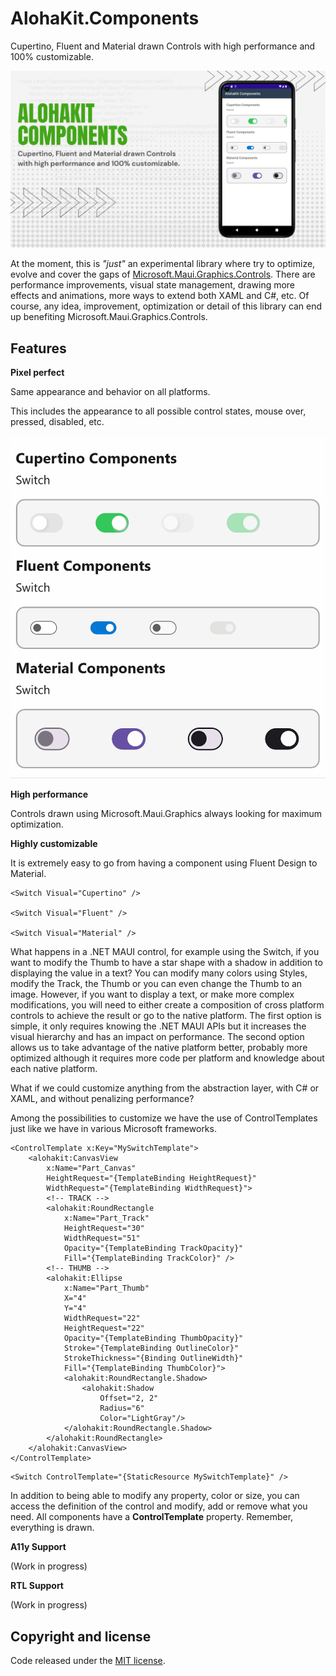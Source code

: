 # AlohaKit.Components

Cupertino, Fluent and Material drawn Controls with high performance and 100% customizable.

![AlohaKit.Components](images/alohakit-components-promo.png)

At the moment, this is _"just"_ an experimental library where try to optimize, evolve and cover the gaps of [Microsoft.Maui.Graphics.Controls](https://github.com/dotnet/Microsoft.Maui.Graphics.Controls). There are performance improvements, visual state management, drawing more effects and animations, more ways to extend both XAML and C#, etc. Of course, any idea, improvement, optimization or detail of this library can end up benefiting Microsoft.Maui.Graphics.Controls.

## Features

**Pixel perfect**

Same appearance and behavior on all platforms.

This includes the appearance to all possible control states, mouse over, pressed, disabled, etc.

![States](images/alohakit-components-states.gif)

**High performance**

Controls drawn using Microsoft.Maui.Graphics always looking for maximum optimization.

**Highly customizable**

It is extremely easy to go from having a component using Fluent Design to Material.

```
<Switch Visual="Cupertino" />

<Switch Visual="Fluent" />

<Switch Visual="Material" />
```

What happens in a .NET MAUI control, for example using the Switch, if you want to modify the Thumb to have a star shape with a shadow in addition to displaying the value in a text? You can modify many colors using Styles, modify the Track, the Thumb or you can even change the Thumb to an image. However, if you want to display a text, or make more complex modifications, you will need to either create a composition of cross platform controls to achieve the result or go to the native platform. The first option is simple, it only requires knowing the .NET MAUI APIs but it increases the visual hierarchy and has an impact on performance. The second option allows us to take advantage of the native platform better, probably more optimized although it requires more code per platform and knowledge about each native platform.

What if we could customize anything from the abstraction layer, with C# or XAML, and without penalizing performance?

Among the possibilities to customize we have the use of ControlTemplates just like we have in various Microsoft frameworks.

```
<ControlTemplate x:Key="MySwitchTemplate">
    <alohakit:CanvasView
        x:Name="Part_Canvas"
        HeightRequest="{TemplateBinding HeightRequest}"
        WidthRequest="{TemplateBinding WidthRequest}">
        <!-- TRACK -->
        <alohakit:RoundRectangle
            x:Name="Part_Track"
            HeightRequest="30"
            WidthRequest="51"
            Opacity="{TemplateBinding TrackOpacity}"
            Fill="{TemplateBinding TrackColor}" />
        <!-- THUMB -->
        <alohakit:Ellipse
            x:Name="Part_Thumb"
            X="4"
            Y="4"
            WidthRequest="22"
            HeightRequest="22"
            Opacity="{TemplateBinding ThumbOpacity}"
            Stroke="{TemplateBinding OutlineColor}"
            StrokeThickness="{Binding OutlineWidth}"
            Fill="{TemplateBinding ThumbColor}">
            <alohakit:RoundRectangle.Shadow>
                <alohakit:Shadow
                    Offset="2, 2"
                    Radius="6"
                    Color="LightGray"/>
            </alohakit:RoundRectangle.Shadow>
        </alohakit:RoundRectangle>
    </alohakit:CanvasView>
</ControlTemplate>
```

```
<Switch ControlTemplate="{StaticResource MySwitchTemplate}" />
```

In addition to being able to modify any property, color or size, you can access the definition of the control and modify, add or remove what you need. All components have a **ControlTemplate** property. Remember, everything is drawn.

**A11y Support**

(Work in progress)

**RTL Support**

(Work in progress)

## Copyright and license

Code released under the [MIT license](https://opensource.org/licenses/MIT).
